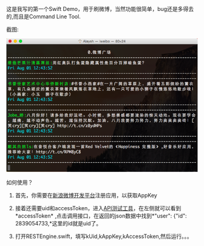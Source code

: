 
这是我写的第一个Swift Demo，用于刷微博，当然功能很简单，bug还是多得去的,而且是Command Line Tool.

截图:

![image](/Screenshot/1.png)

如何使用？

1. 首先，你需要在[新浪微博开发平台](http://open.weibo.com/wiki/首页)注册应用，以获取AppKey

2. 接着还需要uid和accessToken，进入[API测试工具](http://open.weibo.com/tools/console?uri=statuses/user_timeline&amp;httpmethod=GET&amp;)，在左侧就可以看到*accessToken*
,点击调用接口，在返回的json数据中找到*"user": {"id": 2839054733,*这里的id就是uid了。

3. 打开RESTEngine.swift，填写kUid,kAppKey,kAccessToken,然后运行。。。


